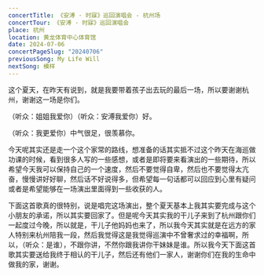 ```yaml
---
concertTitle: 《安溥 · 时寐》巡回演唱会 - 杭州场
concertTour: 《安溥 · 时寐》巡回演唱会
place: 杭州
location: 黄龙体育中心体育馆
date: 2024-07-06
concertPageSlug: "20240706"
previousSong: My Life Will
nextSong: 模样
---
```

这个夏天，在昨天有说到，就是我要带着孩子出去玩的最后一场，所以要谢谢杭州，谢谢这一场是你们。

（听众：姐姐我爱你）（听众：安溥我爱你）好。

（听众：我更爱你）中气很足，很羡慕你。

今天呢其实还是走一个这个家常的路线，想准备的话其实抵不过这个昨天在海巡做功课的时候，看到很多人写的一些感想，或者是即将要来看演出的一些期待，所以希望今天我可以保持自己的一个速度，然后不要觉得自卑，然后也不要觉得太亢奋，慢慢讲好好聊，然后话不好说得多，但希望每一句话都可以回应到心里有疑问或者是希望能够在一场演出里面得到一些收获的人。

下面这首歌真的很特别，说是唱完这场演出，整个夏天基本上我其实要完成与这个小朋友的承诺，所以其实要回家了。但是呢今天其实我的干儿子来到了杭州跟你们一起度过今晚，所以就是，干儿子他妈妈也来了，所以我今天其实就是在远方的家人特别来杭州陪我一段，然后我觉得这是我觉得巡演中不曾奢求过的幸福啊，所以，（听众：是谁），不跟你讲，不然你跟我讲你干妹妹是谁。所以我今天下面这首歌其实要送给我终于相认的干儿子，然后还有他们一家人，谢谢你们在我的生命中做我的家，谢谢。